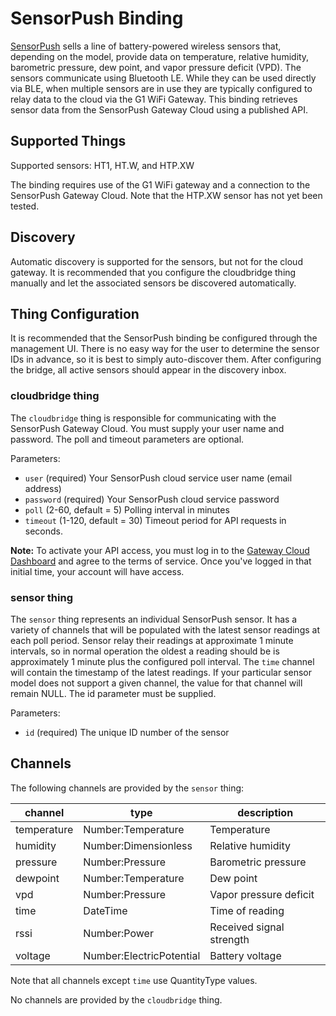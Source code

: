 # SensorPush Binding

[SensorPush](https://www.sensorpush.com/) sells a line of battery-powered wireless sensors that, depending on the model, provide data on temperature, relative humidity, barometric pressure, dew point, and vapor pressure deficit (VPD).
The sensors communicate using Bluetooth LE.
While they can be used directly via BLE, when multiple sensors are in use they are typically configured to relay data to the cloud via the G1 WiFi Gateway.
This binding retrieves sensor data from the SensorPush Gateway Cloud using a published API.

## Supported Things

Supported sensors: HT1, HT.W, and HTP.XW

The binding requires use of the G1 WiFi gateway and a connection to the SensorPush Gateway Cloud.
Note that the HTP.XW sensor has not yet been tested.

## Discovery

Automatic discovery is supported for the sensors, but not for the cloud gateway.
It is recommended that you configure the cloudbridge thing manually and let the associated sensors be discovered automatically.

## Thing Configuration

It is recommended that the SensorPush binding be configured through the management UI.
There is no easy way for the user to determine the sensor IDs in advance, so it is best to simply auto-discover them.
After configuring the bridge, all active sensors should appear in the discovery inbox.

### cloudbridge thing

The `cloudbridge` thing is responsible for communicating with the SensorPush Gateway Cloud.
You must supply your user name and password.
The poll and timeout parameters are optional.

Parameters:

* `user` (required) Your SensorPush cloud service user name (email address)
* `password` (required) Your SensorPush cloud service password
* `poll` (2-60, default = 5) Polling interval in minutes
* `timeout` (1-120, default = 30) Timeout period for API requests in seconds.

**Note:** To activate your API access, you must log in to the [Gateway Cloud Dashboard](https://dashboard.sensorpush.com/) and agree to the terms of service.
Once you've logged in that initial time, your account will have access.

### sensor thing

The `sensor` thing represents an individual SensorPush sensor.
It has a variety of channels that will be populated with the latest sensor readings at each poll period.
Sensor relay their readings at approximate 1 minute intervals, so in normal operation the oldest a reading should be is approximately 1 minute plus the configured poll interval.
The `time` channel will contain the timestamp of the latest readings.
If your particular sensor model does not support a given channel, the value for that channel will remain NULL.
The id parameter must be supplied.

Parameters:

* `id` (required) The unique ID number of the sensor

## Channels

The following channels are provided by the `sensor` thing:

| channel     | type                     | description              |
|-------------|--------------------------|--------------------------|
| temperature | Number:Temperature       | Temperature              |
| humidity    | Number:Dimensionless     | Relative humidity        |
| pressure    | Number:Pressure          | Barometric pressure      |
| dewpoint    | Number:Temperature       | Dew point                |
| vpd         | Number:Pressure          | Vapor pressure deficit   |
| time        | DateTime                 | Time of reading          |
| rssi        | Number:Power             | Received signal strength |
| voltage     | Number:ElectricPotential | Battery voltage          |

Note that all channels except `time` use QuantityType values.

No channels are provided by the `cloudbridge` thing.
